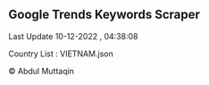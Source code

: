 

## Google Trends Keywords Scraper 
 
Last Update 10-12-2022 , 04:38:08

Country List :
VIETNAM.json



© Abdul Muttaqin 
